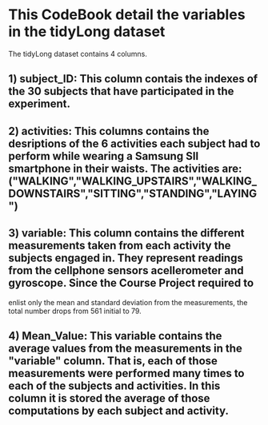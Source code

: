 # This CodeBook detail the variables in the tidyLong dataset

The tidyLong dataset contains 4 columns.

## 1) subject_ID: This column contais the indexes of the 30 subjects that have participated in the experiment.

## 2) activities:  This columns contains the desriptions of the 6 activities each subject had to perform while wearing a Samsung SII smartphone in their waists. The activities are: ("WALKING","WALKING_UPSTAIRS","WALKING_DOWNSTAIRS","SITTING","STANDING","LAYING") 

## 3) variable: This column contains the different measurements taken from each activity the subjects engaged in. They represent readings from the cellphone sensors acellerometer and gyroscope. Since the Course Project required to 
enlist only the mean and standard deviation from the measurements, the total number drops from 561 initial to 79.

## 4) Mean_Value: This variable contains the average values from the measurements in the "variable" column. That is, each of those measurements were performed many times to each of the subjects and activities. In this column it is stored the average of those computations by each subject and activity.




